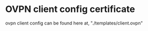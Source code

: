 # OVPN client config certificate

ovpn client config can be found here at, "./templates/client.ovpn"
